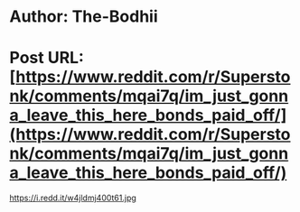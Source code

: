 # Author: The-Bodhii
# Post URL: [https://www.reddit.com/r/Superstonk/comments/mqai7q/im_just_gonna_leave_this_here_bonds_paid_off/](https://www.reddit.com/r/Superstonk/comments/mqai7q/im_just_gonna_leave_this_here_bonds_paid_off/)


https://i.redd.it/w4jldmj400t61.jpg